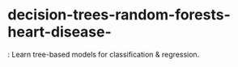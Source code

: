 # decision-trees-random-forests-heart-disease-
: Learn tree-based models for classification &amp; regression.

